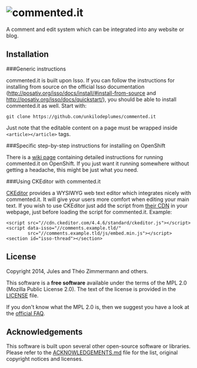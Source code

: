 ![commented.it](http://unkilodeplumes.fr/images/commentedit.png)
============

A comment and edit system which can be integrated into any website or blog.

Installation
------------

###Generic instructions

commented.it is built upon Isso.
If you can follow the instructions for installing from source on the official Isso documentation
(http://posativ.org/isso/docs/install/#install-from-source and http://posativ.org/isso/docs/quickstart/),
you should be able to install commented.it as well. Start with:
```
git clone https://github.com/unkilodeplumes/commented.it
```
Just note that the editable content on a page must be wrapped inside ```<article></article>``` tags.

###Specific step-by-step instructions for installing on OpenShift

There is a [wiki page](https://github.com/unkilodeplumes/commented.it/wiki/How-to-install-on-OpenShift) containing detailed instructions for running
commented.it on OpenShift.
If you just want it running somewhere without getting a headache, this might be just what you need.

###Using CKEditor with commented.it

[CKEditor](http://ckeditor.com/) provides a WYSIWYG web text editor which integrates nicely with commented.it.
It will give your users more comfort when editing your main text.
If you wish to use CKEditor just add the script from [their CDN](http://ckeditor.com/download#cdn-row)
in your webpage, just before loading the script for commented.it. Example:
```
<script src="//cdn.ckeditor.com/4.4.6/standard/ckeditor.js"></script>
<script data-isso="//comments.example.tld/"
        src="//comments.example.tld/js/embed.min.js"></script>
<section id="isso-thread"></section>
```

License
-------

Copyright 2014, Jules and Théo Zimmermann and others.

This software is a **free software** available under the terms of the MPL 2.0 (Mozilla Public License 2.0).
The text of the license is provided in the [LICENSE](LICENSE) file.

If you don't know what the MPL 2.0 is, then we suggest you have a look at the
[official FAQ](https://www.mozilla.org/MPL/2.0/FAQ.html).

Acknowledgements
----------------

This software is built upon several other open-source software or libraries.
Please refer to the [ACKNOWLEDGEMENTS.md](ACKNOWLEDGEMENTS.md) file for the list,
original copyright notices and licenses.


